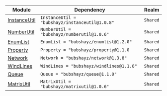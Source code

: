 | Module | Dependency | Realm |
| -- | -- | -- |
| [InstanceUtil](https://bubshayz.github.io/Roblox-Modules/api/InstanceUtil) | `InstanceUtil = "bubshayz/instanceutil@1.0.8"` | `Shared` |
| [NumberUtil](https://bubshayz.github.io/Roblox-Modules/api/NumberUtil) | `NumberUtil = "bubshayz/numberutil@1.0.6"` | `Shared` |
| [EnumList](https://bubshayz.github.io/Roblox-Modules/api/EnumList) | `EnumList = "bubshayz/enumlist@1.2.0"` | `Shared` |
| [Property](https://bubshayz.github.io/Roblox-Modules/api/Property) | `Property = "bubshayz/property@1.1.0` | `Shared` |
| [Network](https://bubshayz.github.io/Roblox-Modules/api/Network) | `Network = "bubshayz/network@1.3.8"` | `Shared` |
| [WindLines](https://bubshayz.github.io/Roblox-Modules/api/WindLines) | `WindLines = "bubshayz/windlines@1.1.8"` | `Shared` |
| [Queue](https://bubshayz.github.io/Roblox-Modules/api/Queue) | `Queue = "bubshayz/queue@1.1.0"` | `Shared` |
| [MatrixUtil](https://bubshayz.github.io/Roblox-Modules/api/MatrixUtil) | `MatrixUtil = "bubshayz/matrixutil@1.0.6"` | `Shared` |
